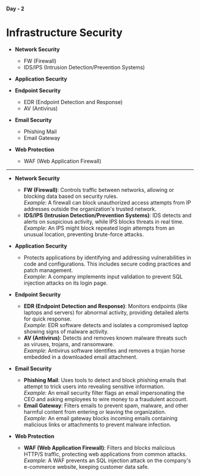 <b> Day - 2</b> <br>
# Infrastructure Security

- **Network Security**
  - FW (Firewall)
  - IDS/IPS (Intrusion Detection/Prevention Systems)

- **Application Security**

- **Endpoint Security**
  - EDR (Endpoint Detection and Response)
  - AV (Antivirus)

- **Email Security**
  - Phishing Mail
  - Email Gateway

- **Web Protection**
  - WAF (Web Application Firewall)

----------------------------------------------------------------------------------------------------------------------------
- **Network Security**
  - **FW (Firewall)**: Controls traffic between networks, allowing or blocking data based on security rules.  
    *Example*: A firewall can block unauthorized access attempts from IP addresses outside the organization's trusted network.
  - **IDS/IPS (Intrusion Detection/Prevention Systems)**: IDS detects and alerts on suspicious activity, while IPS blocks threats in real time.  
    *Example*: An IPS might block repeated login attempts from an unusual location, preventing brute-force attacks.

- **Application Security**
  - Protects applications by identifying and addressing vulnerabilities in code and configurations. This includes secure coding practices and patch management.  
    *Example*: A company implements input validation to prevent SQL injection attacks on its login page.

- **Endpoint Security**
  - **EDR (Endpoint Detection and Response)**: Monitors endpoints (like laptops and servers) for abnormal activity, providing detailed alerts for quick response.  
    *Example*: EDR software detects and isolates a compromised laptop showing signs of malware activity.
  - **AV (Antivirus)**: Detects and removes known malware threats such as viruses, trojans, and ransomware.  
    *Example*: Antivirus software identifies and removes a trojan horse embedded in a downloaded email attachment.

- **Email Security**
  - **Phishing Mail**: Uses tools to detect and block phishing emails that attempt to trick users into revealing sensitive information.  
    *Example*: An email security filter flags an email impersonating the CEO and asking employees to wire money to a fraudulent account.
  - **Email Gateway**: Filters emails to prevent spam, malware, and other harmful content from entering or leaving the organization.  
    *Example*: An email gateway blocks incoming emails containing malicious links or attachments to prevent malware infection.

- **Web Protection**
  - **WAF (Web Application Firewall)**: Filters and blocks malicious HTTP/S traffic, protecting web applications from common attacks.  
    *Example*: A WAF prevents an SQL injection attack on the company's e-commerce website, keeping customer data safe.
